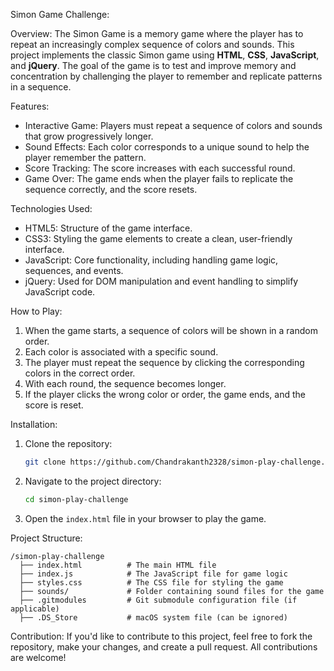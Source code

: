 Simon Game Challenge:

Overview:
The Simon Game is a memory game where the player has to repeat an increasingly complex sequence of colors and sounds. This project implements the classic Simon game using **HTML**, **CSS**, **JavaScript**, and **jQuery**. The goal of the game is to test and improve memory and concentration by challenging the player to remember and replicate patterns in a sequence.

Features:
- Interactive Game: Players must repeat a sequence of colors and sounds that grow progressively longer.
- Sound Effects: Each color corresponds to a unique sound to help the player remember the pattern.
- Score Tracking: The score increases with each successful round.
- Game Over: The game ends when the player fails to replicate the sequence correctly, and the score resets.

Technologies Used:
- HTML5: Structure of the game interface.
- CSS3: Styling the game elements to create a clean, user-friendly interface.
- JavaScript: Core functionality, including handling game logic, sequences, and events.
- jQuery: Used for DOM manipulation and event handling to simplify JavaScript code.

How to Play:
1. When the game starts, a sequence of colors will be shown in a random order.
2. Each color is associated with a specific sound.
3. The player must repeat the sequence by clicking the corresponding colors in the correct order.
4. With each round, the sequence becomes longer.
5. If the player clicks the wrong color or order, the game ends, and the score is reset.

Installation:

1. Clone the repository:
   ```bash
   git clone https://github.com/Chandrakanth2328/simon-play-challenge.git
   ```

2. Navigate to the project directory:
   ```bash
   cd simon-play-challenge
   ```

3. Open the `index.html` file in your browser to play the game.

Project Structure:
```
/simon-play-challenge
  ├── index.html          # The main HTML file
  ├── index.js            # The JavaScript file for game logic
  ├── styles.css          # The CSS file for styling the game
  ├── sounds/             # Folder containing sound files for the game
  ├── .gitmodules         # Git submodule configuration file (if applicable)
  ├── .DS_Store           # macOS system file (can be ignored)
```

Contribution:
If you'd like to contribute to this project, feel free to fork the repository, make your changes, and create a pull request. All contributions are welcome!

